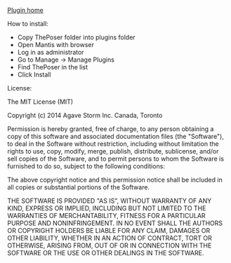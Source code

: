 [Plugin home](http://agavestorm.com/the-poser-for-mantis/ "The Poser for Mantis homepage")

How to install:
-	Copy ThePoser folder into plugins folder
-	Open Mantis with browser
-	Log in as administrator
-	Go to Manage -> Manage Plugins
-	Find ThePoser in the list
-	Click Install

License:

The MIT License (MIT)

Copyright (c) 2014 Agave Storm Inc. Canada, Toronto

Permission is hereby granted, free of charge, to any person obtaining a copy
of this software and associated documentation files (the "Software"), to deal
in the Software without restriction, including without limitation the rights
to use, copy, modify, merge, publish, distribute, sublicense, and/or sell
copies of the Software, and to permit persons to whom the Software is
furnished to do so, subject to the following conditions:

The above copyright notice and this permission notice shall be included in
all copies or substantial portions of the Software.

THE SOFTWARE IS PROVIDED "AS IS", WITHOUT WARRANTY OF ANY KIND, EXPRESS OR
IMPLIED, INCLUDING BUT NOT LIMITED TO THE WARRANTIES OF MERCHANTABILITY,
FITNESS FOR A PARTICULAR PURPOSE AND NONINFRINGEMENT. IN NO EVENT SHALL THE
AUTHORS OR COPYRIGHT HOLDERS BE LIABLE FOR ANY CLAIM, DAMAGES OR OTHER
LIABILITY, WHETHER IN AN ACTION OF CONTRACT, TORT OR OTHERWISE, ARISING FROM,
OUT OF OR IN CONNECTION WITH THE SOFTWARE OR THE USE OR OTHER DEALINGS IN
THE SOFTWARE.


